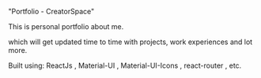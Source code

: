 "Portfolio - CreatorSpace"

This is personal portfolio about me. 

which will get updated time to time with projects, work experiences and lot more.

Built using: ReactJs , Material-UI , Material-UI-Icons , react-router , etc.
